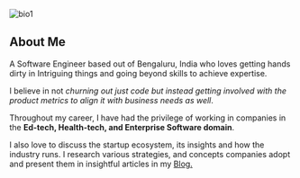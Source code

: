 ![bio1](https://user-images.githubusercontent.com/48771399/88491029-487ad700-cfbd-11ea-9ad9-0625a9c9494c.png)

## About Me
A Software Engineer based out of Bengaluru, India who loves getting hands dirty in Intriguing things and going beyond skills to achieve expertise.

I believe in not *churning out just code but instead getting involved with the product metrics to align it with business needs as well*.

Throughout my career, I have had the privilege of working in companies in the **Ed-tech, Health-tech, and Enterprise Software domain**.

I also love to discuss the startup ecosystem, its insights and how the industry runs. I research various strategies, and concepts companies adopt and present them in insightful articles in my [Blog.](https://yashrajnyc.wixsite.com/post/articles)


